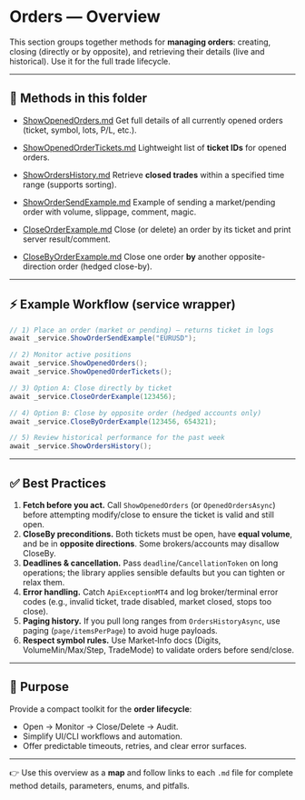 # Orders — Overview

This section groups together methods for **managing orders**: creating, closing (directly or by opposite), and retrieving their details (live and historical). Use it for the full trade lifecycle.

---

## 📂 Methods in this folder

* [ShowOpenedOrders.md](ShowOpenedOrders.md)
  Get full details of all currently opened orders (ticket, symbol, lots, P/L, etc.).

* [ShowOpenedOrderTickets.md](ShowOpenedOrderTickets.md)
  Lightweight list of **ticket IDs** for opened orders.

* [ShowOrdersHistory.md](ShowOrdersHistory.md)
  Retrieve **closed trades** within a specified time range (supports sorting).

* [ShowOrderSendExample.md](ShowOrderSendExample.md)
  Example of sending a market/pending order with volume, slippage, comment, magic.

* [CloseOrderExample.md](CloseOrderExample.md)
  Close (or delete) an order by its ticket and print server result/comment.

* [CloseByOrderExample.md](CloseByOrderExample.md)
  Close one order **by** another opposite-direction order (hedged close-by).

---

## ⚡ Example Workflow (service wrapper)

```csharp
// 1) Place an order (market or pending) — returns ticket in logs
await _service.ShowOrderSendExample("EURUSD");

// 2) Monitor active positions
await _service.ShowOpenedOrders();
await _service.ShowOpenedOrderTickets();

// 3) Option A: Close directly by ticket
await _service.CloseOrderExample(123456);

// 4) Option B: Close by opposite order (hedged accounts only)
await _service.CloseByOrderExample(123456, 654321);

// 5) Review historical performance for the past week
await _service.ShowOrdersHistory();
```

---

## ✅ Best Practices

1. **Fetch before you act.** Call `ShowOpenedOrders` (or `OpenedOrdersAsync`) before attempting modify/close to ensure the ticket is valid and still open.
2. **CloseBy preconditions.** Both tickets must be open, have **equal volume**, and be in **opposite directions**. Some brokers/accounts may disallow CloseBy.
3. **Deadlines & cancellation.** Pass `deadline`/`CancellationToken` on long operations; the library applies sensible defaults but you can tighten or relax them.
4. **Error handling.** Catch `ApiExceptionMT4` and log broker/terminal error codes (e.g., invalid ticket, trade disabled, market closed, stops too close).
5. **Paging history.** If you pull long ranges from `OrdersHistoryAsync`, use paging (`page/itemsPerPage`) to avoid huge payloads.
6. **Respect symbol rules.** Use Market‑Info docs (Digits, VolumeMin/Max/Step, TradeMode) to validate orders before send/close.

---

## 🎯 Purpose

Provide a compact toolkit for the **order lifecycle**:

* Open → Monitor → Close/Delete → Audit.
* Simplify UI/CLI workflows and automation.
* Offer predictable timeouts, retries, and clear error surfaces.

---

👉 Use this overview as a **map** and follow links to each `.md` file for complete method details, parameters, enums, and pitfalls.

